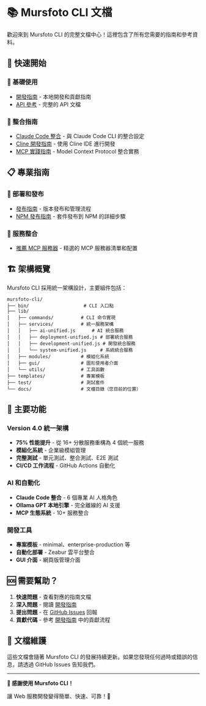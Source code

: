 # 📚 Mursfoto CLI 文檔

歡迎來到 Mursfoto CLI 的完整文檔中心！這裡包含了所有您需要的指南和參考資料。

## 📖 **快速開始**

### 🎯 基礎使用
- [開發指南](DEVELOPMENT.md) - 本地開發和貢獻指南
- [API 參考](API.md) - 完整的 API 文檔

### 🔧 整合指南
- [Claude Code 整合](CLAUDE_CODE_INTEGRATION.md) - 與 Claude Code CLI 的整合設定
- [Cline 開發指南](CLINE_DEVELOPMENT.md) - 使用 Cline IDE 進行開發
- [MCP 實踐指南](MCP_PRACTICAL_IMPLEMENTATION.md) - Model Context Protocol 整合實務

## 📋 **專業指南**

### 🚀 部署和發布
- [發布指南](RELEASE_GUIDE.md) - 版本發布和管理流程
- [NPM 發布指南](NPM_PUBLISH_GUIDE.md) - 套件發布到 NPM 的詳細步驟

### 🔌 服務整合
- [推薦 MCP 服務器](RECOMMENDED_MCP_SERVERS.md) - 精選的 MCP 服務器清單和配置

## 🏗️ **架構概覽**

Mursfoto CLI 採用統一架構設計，主要組件包括：

```
mursfoto-cli/
├── bin/                    # CLI 入口點
├── lib/
│   ├── commands/          # CLI 命令實現
│   ├── services/          # 統一服務架構
│   │   ├── ai-unified.js      # AI 統合服務
│   │   ├── deployment-unified.js # 部署統合服務
│   │   ├── development-unified.js # 開發統合服務
│   │   └── system-unified.js     # 系統統合服務
│   ├── modules/           # 模組化系統
│   ├── gui/               # 圖形使用者介面
│   └── utils/             # 工具函數
├── templates/             # 專案模板
├── test/                  # 測試套件
└── docs/                  # 文檔目錄（您目前的位置）
```

## 🎯 **主要功能**

### Version 4.0 統一架構
- **75% 性能提升** - 從 16+ 分散服務重構為 4 個統一服務
- **模組化系統** - 企業級模組管理
- **完整測試** - 單元測試、整合測試、E2E 測試
- **CI/CD 工作流程** - GitHub Actions 自動化

### AI 和自動化
- **Claude Code 整合** - 6 個專業 AI 人格角色
- **Ollama GPT 本地引擎** - 完全離線的 AI 支援
- **MCP 生態系統** - 10+ 服務整合

### 開發工具
- **專案模板** - minimal、enterprise-production 等
- **自動化部署** - Zeabur 雲平台整合
- **GUI 介面** - 網頁版管理介面

## 🆘 **需要幫助？**

1. **快速問題** - 查看對應的指南文檔
2. **深入問題** - 閱讀 [開發指南](DEVELOPMENT.md)
3. **提出問題** - 在 [GitHub Issues](https://github.com/YenRuHuang/mursfoto-cli/issues) 回報
4. **貢獻代碼** - 參考 [開發指南](DEVELOPMENT.md) 中的貢獻流程

## 📝 **文檔維護**

這些文檔會隨著 Mursfoto CLI 的發展持續更新。如果您發現任何過時或錯誤的信息，請透過 GitHub Issues 告知我們。

---

**🎉 感謝使用 Mursfoto CLI！**

讓 Web 服務開發變得簡單、快速、可靠！🚀